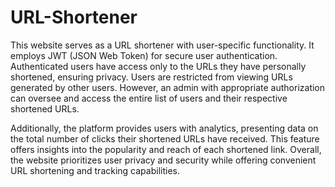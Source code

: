 # URL-Shortener
This website serves as a URL shortener with user-specific functionality. It employs JWT (JSON Web Token) for secure user authentication. Authenticated users have access only to the URLs they have personally shortened, ensuring privacy. Users are restricted from viewing URLs generated by other users. However, an admin with appropriate authorization can oversee and access the entire list of users and their respective shortened URLs.

Additionally, the platform provides users with analytics, presenting data on the total number of clicks their shortened URLs have received. This feature offers insights into the popularity and reach of each shortened link. Overall, the website prioritizes user privacy and security while offering convenient URL shortening and tracking capabilities.
